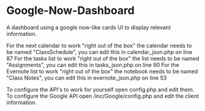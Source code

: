 Google-Now-Dashboard
====================

A dashboard using a google now-like cards UI to display relevant information.

For the next calendar to work "right out of the box" the calendar needs to be named "ClassSchedule", you can edit this in calendar_json.php on line 87
For the tasks list to work "right out of the box" the list needs to be named "Assignments", you can edit this in tasks_json.php on line 90
For the Evernote list to work "right out of the box" the notebook needs to be named "Class Notes", you can edit this in evernote_json.php on line 53

To configure the API's to work for yourself open config.php and edit them.
To configure the Google API open /inc/Google/config.php and edit the client information.
